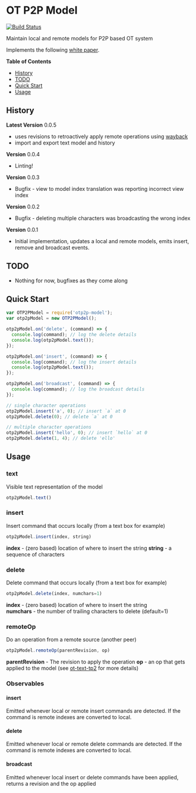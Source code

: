 # OT P2P Model

[![Build Status](https://travis-ci.org/hharnisc/ot-p2p-model.svg?branch=master)](https://travis-ci.org/hharnisc/ot-p2p-model)

Maintain local and remote models for P2P based OT system

Implements the following [white paper](http://www.loria.fr/~urso/uploads/Main/oster06collcom.pdf).

**Table of Contents**

- [History](#history)
- [TODO](#TODO)
- [Quick Start](#quick-start)
- [Usage](#usage)

## History

**Latest Version** 0.0.5

- uses revisions to retroactively apply remote operations using [wayback](https://github.com/hharnisc/wayback)
- import and export text model and history

**Version** 0.0.4

- Linting!

**Version** 0.0.3

- Bugfix - view to model index translation was reporting incorrect view index

**Version** 0.0.2

- Bugfix - deleting multiple characters was broadcasting the wrong index

**Version** 0.0.1

- Initial implementation, updates a local and remote models, emits insert, remove and broadcast events.

## TODO

- Nothing for now, bugfixes as they come along

## Quick Start

```javascript
var OTP2PModel = require('otp2p-model');
var otp2pModel = new OTP2PModel();

otp2pModel.on('delete', (command) => {
  console.log(command); // log the delete details
  console.log(otp2pModel.text());
});

otp2pModel.on('insert', (command) => {
  console.log(command); // log the insert details
  console.log(otp2pModel.text());
});

otp2pModel.on('broadcast', (command) => {
  console.log(command); // log the broadcast details
});

// single character operations
otp2pModel.insert('a', 0); // insert `a` at 0
otp2pModel.delete(0); // delete `a` at 0

// multiple character operations
otp2pModel.insert('hello', 0); // insert `hello` at 0
otp2pModel.delete(1, 4); // delete 'ello'
```

## Usage

### text

Visible text representation of the model

```javascript
otp2pModel.text()
```

### insert

Insert command that occurs locally (from a text box for example)

```javascript
otp2pModel.insert(index, string)
```

**index** - (zero based) location of where to insert the string
**string** - a sequence of characters  

### delete

Delete command that occurs locally (from a text box for example)

```javascript
otp2pModel.delete(index, numchars=1)
```
**index** - (zero based) location of where to insert the string  
**numchars** - the number of trailing characters to delete (default=1)

### remoteOp

Do an operation from a remote source (another peer)

```javascript
otp2pModel.remoteOp(parentRevision, op)
```

**parentRevision** - The revision to apply the operation
**op** - an op that gets applied to the model (see [ot-text-tp2](https://github.com/ottypes/text-tp2) for more details)

### Observables

#### insert

Emitted whenever local or remote insert commands are detected. If the command is remote indexes are converted to local.

#### delete

Emitted whenever local or remote delete commands are detected. If the command is remote indexes are converted to local.

#### broadcast

Emitted whenever local insert or delete commands have been applied, returns a revision and the op applied
